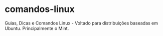 # comandos-linux
Guias, Dicas e Comandos Linux - Voltado para distribuições baseadas em Ubuntu. Principalmente o Mint.
